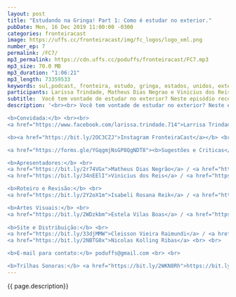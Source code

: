 ```yaml
---
layout: post
title: "Estudando na Gringa! Part 1: Como é estudar no exterior."
pubDate: Mon, 16 Dec 2019 11:00:00 -0300
categories: fronteiracast
image: https://uffs.cc/fronteiracast/img/fc_logos/logo_xml.png
number_ep: 7
permalink: /FC7/ 
mp3_permalink: https://cdn.uffs.cc/poduffs/fronteiracast/FC7.mp3
mp3_size: 70.0 MB
mp3_duration: "1:06:21"
mp3_length: 73359533 
keywords: sul,podcast, fronteira, estudo, gringa, estados, unidos, exterior, dinheiro, ingles 
participants: Larissa Trindade, Matheus Dias Negrao e Vinicius dos Reis
subtitle:  Você tem vontade de estudar no exterior? Neste episódio recebemos a professora Larissa Trindade que fez parte do seu doutorado nos EUA.
description: '<br><br> Você tem vontade de estudar no exterior? Neste episódio recebemos a professora Larissa Trindade que fez parte do seu doutorado nos EUA. A professora nos conta como é a experiencia de estar em outro pais, as diferenças culturais e tudo mais. <br><br>

<b>Convidada:</b> <br><br>
<a href="https://www.facebook.com/larissa.trindade.714">Larrisa Trindade</a><br><br>

<b><a href="https://bit.ly/2OC3CZJ">Instagram FronteiraCast</a></b> <br> <br>

<a href="https://forms.gle/YGqgmjNsGP8QgNDT8"><b>Sugestões e Criticas</b></a> <br> <br>

<b>Apresentadores:</b> <br>
<a href="https://bit.ly/2r74VGx">Matheus Dias Negrão</a> / <a href="https://bit.ly/2rEOrG8">Instagram</a><br>
<a href="https://bit.ly/34nEElI">Vinicius dos Reis</a> / <a href="https://bit.ly/2R5BEHi">Instagram</a> <br> <br>

<b>Roteiro e Revisão:</b> <br>
<a href="https://bit.ly/2Y2oX1m">Isabeli Rosana Reik</a> / <a href="https://bit.ly/35QCxHX">Instagram</a> <br> <br> 

<b>Artes Visuais:</b> <br>
<a href="https://bit.ly/2WDzkbm">Estela Vilas Boas</a> / <a href="https://bit.ly/2NK7aaK">Instagram</a> <br> <br> 
 
<b>Site e Distribuição:</b> <br>
<a href="https://bit.ly/33djMMW">Cleisson Vieira Raimundi</a> / <a href="https://bit.ly/37U5J2s">Instagram</a> <br> 
<a href="https://bit.ly/2NBTG0x">Nicolas Kolling Ribas</a> <br> <br>

<b>E-mail para contato:</b> poduffs@gmail.com <br> <br>

<b>Trilhas Sonoras:</b> <a href="https://bit.ly/2WKN8Rh">https://bit.ly/2WKN8Rh</a> e <a href="https://bit.ly/36BUyer">https://bit.ly/36BUyer</a> '
---
```


{{ page.description}}
